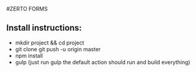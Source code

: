 #ZERTO FORMS

## Install instructions:
* mkdir project && cd project
* git clone git push -u origin master
* npm install
* gulp (just run gulp the default action should run and build everything)